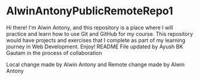# AlwinAntonyPublicRemoteRepo1

Hi there! I'm Alwin Antony, and this repository is a place where I will practice and learn how to use Git and GitHub for my course.
This repository would have projects and exercises that I complete as part of my learning journey in Web Development. Enjoy!
README File updated by Ayush BK Gautam in the process of collaboration

Local change made by Alwin Antony and Remote change made by Alwin Antony
